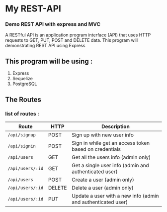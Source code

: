 #  My REST-API

### Demo REST API with express and MVC

A RESTful API is an application program interface (API) that uses HTTP requests to GET, PUT, POST and DELETE data. This program will demonstrating REST API using Express

## This program will be using :

1. Express
2. Sequelize
3. PostgreSQL

## The Routes

### list of routes :

Route | HTTP | Description
------------ | ------------- | ---------------------
`/api/signup` | POST | Sign up with new user info
`/api/signin` | POST | Sign in while get an access token based on credentials
`/api/users` | GET | Get all the users info (admin only)
`/api/users/:id` | GET | Get a single user info (admin and authenticated user)
`/api/users` | POST | Create a user (admin only)
`/api/users/:id` | DELETE | Delete a user (admin only)
`/api/users/:id` | PUT | Update a user with a new info (admin and authenticated user)


